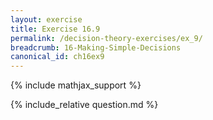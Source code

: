 ```yaml
---
layout: exercise
title: Exercise 16.9
permalink: /decision-theory-exercises/ex_9/
breadcrumb: 16-Making-Simple-Decisions
canonical_id: ch16ex9
---
```


{% include mathjax_support %}
<div id="hiddden">{% include_relative question.md %}</div>